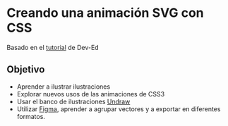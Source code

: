 # Creando una animación SVG con CSS

Basado en el [tutorial](https://www.youtube.com/watch?v=gWai7fYp9PY) de Dev-Ed

## Objetivo

- Aprender a ilustrar ilustraciones
- Explorar nuevos usos de las animaciones de CSS3
- Usar el banco de ilustraciones [Undraw](https://undraw.co/illustrations)
- Utilizar [Figma](https://www.figma.com), aprender a agrupar vectores y a exportar en diferentes formatos.
